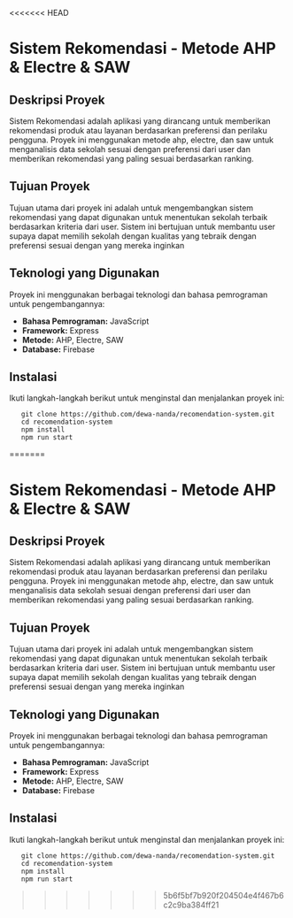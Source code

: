 <<<<<<< HEAD
# Sistem Rekomendasi - Metode AHP & Electre & SAW

## Deskripsi Proyek

Sistem Rekomendasi adalah aplikasi yang dirancang untuk memberikan rekomendasi produk atau layanan berdasarkan preferensi dan perilaku pengguna. Proyek ini menggunakan metode ahp, electre, dan saw untuk menganalisis data sekolah sesuai dengan preferensi dari user dan memberikan rekomendasi yang paling sesuai berdasarkan ranking.

## Tujuan Proyek

Tujuan utama dari proyek ini adalah untuk mengembangkan sistem rekomendasi yang dapat digunakan untuk menentukan sekolah terbaik berdasarkan kriteria dari user. Sistem ini bertujuan untuk membantu user supaya dapat memilih sekolah dengan kualitas yang tebraik dengan preferensi sesuai dengan yang mereka inginkan

## Teknologi yang Digunakan

Proyek ini menggunakan berbagai teknologi dan bahasa pemrograman untuk pengembangannya:

- **Bahasa Pemrograman:** JavaScript
- **Framework:** Express
- **Metode:** AHP, Electre, SAW
- **Database:** Firebase

## Instalasi

Ikuti langkah-langkah berikut untuk menginstal dan menjalankan proyek ini:

```
   git clone https://github.com/dewa-nanda/recomendation-system.git
   cd recomendation-system
   npm install
   npm run start
```
=======
# Sistem Rekomendasi - Metode AHP & Electre & SAW

## Deskripsi Proyek

Sistem Rekomendasi adalah aplikasi yang dirancang untuk memberikan rekomendasi produk atau layanan berdasarkan preferensi dan perilaku pengguna. Proyek ini menggunakan metode ahp, electre, dan saw untuk menganalisis data sekolah sesuai dengan preferensi dari user dan memberikan rekomendasi yang paling sesuai berdasarkan ranking.

## Tujuan Proyek

Tujuan utama dari proyek ini adalah untuk mengembangkan sistem rekomendasi yang dapat digunakan untuk menentukan sekolah terbaik berdasarkan kriteria dari user. Sistem ini bertujuan untuk membantu user supaya dapat memilih sekolah dengan kualitas yang tebraik dengan preferensi sesuai dengan yang mereka inginkan

## Teknologi yang Digunakan

Proyek ini menggunakan berbagai teknologi dan bahasa pemrograman untuk pengembangannya:

- **Bahasa Pemrograman:** JavaScript
- **Framework:** Express
- **Metode:** AHP, Electre, SAW
- **Database:** Firebase

## Instalasi

Ikuti langkah-langkah berikut untuk menginstal dan menjalankan proyek ini:

```
   git clone https://github.com/dewa-nanda/recomendation-system.git
   cd recomendation-system
   npm install
   npm run start
```
>>>>>>> 5b6f5bf7b920f204504e4f467b6c2c9ba384ff21
